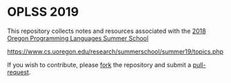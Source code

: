 # OPLSS 2019

This repository collects notes and resources associated with the 
[2018 Oregon Programming Languages Summer School](https://www.cs.uoregon.edu/research/summerschool/summer19)

https://www.cs.uoregon.edu/research/summerschool/summer19/topics.php

If you wish to contribute, please 
[fork](https://help.github.com/articles/fork-a-repo/)
the repository and submit a 
[pull-request](https://help.github.com/articles/creating-a-pull-request/).

